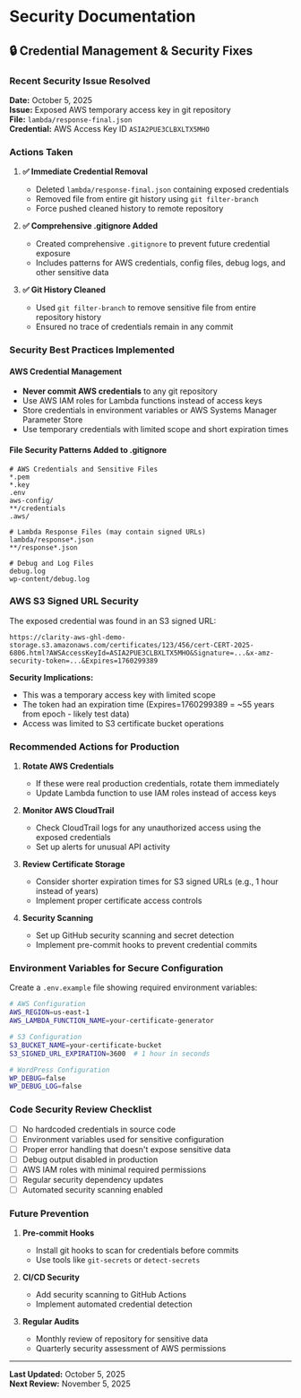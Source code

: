 # Security Documentation

## 🔒 Credential Management & Security Fixes

### Recent Security Issue Resolved

**Date:** October 5, 2025  
**Issue:** Exposed AWS temporary access key in git repository  
**File:** `lambda/response-final.json`  
**Credential:** AWS Access Key ID `ASIA2PUE3CLBXLTX5MHO`

### Actions Taken

1. **✅ Immediate Credential Removal**
   - Deleted `lambda/response-final.json` containing exposed credentials
   - Removed file from entire git history using `git filter-branch`
   - Force pushed cleaned history to remote repository

2. **✅ Comprehensive .gitignore Added**
   - Created comprehensive `.gitignore` to prevent future credential exposure
   - Includes patterns for AWS credentials, config files, debug logs, and other sensitive data

3. **✅ Git History Cleaned**
   - Used `git filter-branch` to remove sensitive file from entire repository history
   - Ensured no trace of credentials remain in any commit

### Security Best Practices Implemented

#### AWS Credential Management
- **Never commit AWS credentials** to any git repository
- Use AWS IAM roles for Lambda functions instead of access keys
- Store credentials in environment variables or AWS Systems Manager Parameter Store
- Use temporary credentials with limited scope and short expiration times

#### File Security Patterns Added to .gitignore
```
# AWS Credentials and Sensitive Files
*.pem
*.key
.env
aws-config/
**/credentials
.aws/

# Lambda Response Files (may contain signed URLs)
lambda/response*.json
**/response*.json

# Debug and Log Files
debug.log
wp-content/debug.log
```

### AWS S3 Signed URL Security

The exposed credential was found in an S3 signed URL:
```
https://clarity-aws-ghl-demo-storage.s3.amazonaws.com/certificates/123/456/cert-CERT-2025-6806.html?AWSAccessKeyId=ASIA2PUE3CLBXLTX5MHO&Signature=...&x-amz-security-token=...&Expires=1760299389
```

**Security Implications:**
- This was a temporary access key with limited scope
- The token had an expiration time (Expires=1760299389 = ~55 years from epoch - likely test data)
- Access was limited to S3 certificate bucket operations

### Recommended Actions for Production

1. **Rotate AWS Credentials**
   - If these were real production credentials, rotate them immediately
   - Update Lambda function to use IAM roles instead of access keys

2. **Monitor AWS CloudTrail**
   - Check CloudTrail logs for any unauthorized access using the exposed credentials
   - Set up alerts for unusual API activity

3. **Review Certificate Storage**
   - Consider shorter expiration times for S3 signed URLs (e.g., 1 hour instead of years)
   - Implement proper certificate access controls

4. **Security Scanning**
   - Set up GitHub security scanning and secret detection
   - Implement pre-commit hooks to prevent credential commits

### Environment Variables for Secure Configuration

Create a `.env.example` file showing required environment variables:
```bash
# AWS Configuration
AWS_REGION=us-east-1
AWS_LAMBDA_FUNCTION_NAME=your-certificate-generator

# S3 Configuration
S3_BUCKET_NAME=your-certificate-bucket
S3_SIGNED_URL_EXPIRATION=3600  # 1 hour in seconds

# WordPress Configuration
WP_DEBUG=false
WP_DEBUG_LOG=false
```

### Code Security Review Checklist

- [ ] No hardcoded credentials in source code
- [ ] Environment variables used for sensitive configuration
- [ ] Proper error handling that doesn't expose sensitive data
- [ ] Debug output disabled in production
- [ ] AWS IAM roles with minimal required permissions
- [ ] Regular security dependency updates
- [ ] Automated security scanning enabled

### Future Prevention

1. **Pre-commit Hooks**
   - Install git hooks to scan for credentials before commits
   - Use tools like `git-secrets` or `detect-secrets`

2. **CI/CD Security**
   - Add security scanning to GitHub Actions
   - Implement automated credential detection

3. **Regular Audits**
   - Monthly review of repository for sensitive data
   - Quarterly security assessment of AWS permissions

---

**Last Updated:** October 5, 2025  
**Next Review:** November 5, 2025